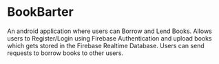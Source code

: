 # BookBarter
An android application where users can Borrow and Lend Books. Allows users to Register/Login using Firebase Authentication and upload books which gets stored in the Firebase Realtime Database. Users can send requests to borrow books to other users.
